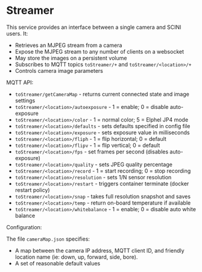 # Streamer

This service provides an interface between a single camera and SCINI users. It:

* Retrieves an MJPEG stream from a camera
* Expose the MJPEG stream to any number of clients on a websocket
* May store the images on a persistent volume
* Subscribes to MQTT topics `toStreamer/+` and `toStreamer/<location>/+`
* Controls camera image parameters

MQTT API:

* `toStreamer/getCameraMap` - returns current connected state and image settings
* `toStreamer/<location>/autoexposure` - 1 = enable; 0 = disable auto-exposure
* `toStreamer/<location>/color` - 1 = normal color; 5 = Elphel JP4 mode
* `toStreamer/<location>/defaults` - sets defaults specified in config file
* `toStreamer/<location>/exposure` - sets exposure value in milliseconds
* `toStreamer/<location>/fliph` - 1 = flip horizontal; 0 = default
* `toStreamer/<location>/flipv` - 1 = flip vertical; 0 = default
* `toStreamer/<location>/fps` - set frames per second (disables auto-exposure)
* `toStreamer/<location>/quality` - sets JPEG quality percentage
* `toStreamer/<location>/record` - 1 = start recording; 0 = stop recording
* `toStreamer/<location>/resolution` - sets 1/N sensor resolution
* `toStreamer/<location>/restart` - triggers container terminate (docker restart policy)
* `toStreamer/<location>/snap` - takes full resolution snapshot and saves
* `toStreamer/<location>/temp` - return on-board temperature if available
* `toStreamer/<location>/whitebalance` - 1 = enable; 0 = disable auto white balance

Configuration:

The file `cameraMap.json` specifies:

- A map between the camera IP address, MQTT client ID, and friendly location name (ie: down, up, forward, side, bore).
- A set of reasonable default values
